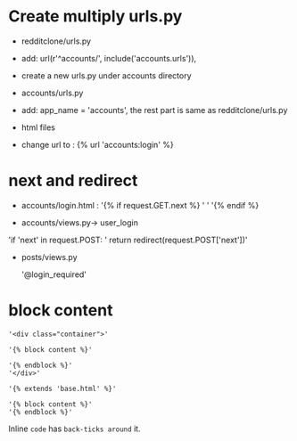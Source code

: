 # Create multiply urls.py

- redditclone/urls.py
- add: url(r'^accounts/', include('accounts.urls')),

- create a new urls.py under accounts directory
- accounts/urls.py
- add: app_name = 'accounts', the rest part is same as redditclone/urls.py

- html files
- change url to : {% url 'accounts:login' %}

# next and redirect

- accounts/login.html : 
 '{% if request.GET.next %}
  '   <input type="hidden" name="next" value="{{ request.GET.next }}"/>'
 '{% endif %}

- accounts/views.py-> user_login

 'if 'next' in request.POST:
  '  return redirect(request.POST['next'])' 

- posts/views.py

	'@login_required'

# block content 
    '<div class="container">'

    '{% block content %}'

    '{% endblock %}'
    '</div>'

    '{% extends 'base.html' %}'

    '{% block content %}'
	'{% endblock %}'


Inline `code` has `back-ticks around` it.
